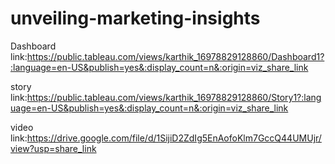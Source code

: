 # unveiling-marketing-insights

Dashboard link:https://public.tableau.com/views/karthik_16978829128860/Dashboard1?:language=en-US&publish=yes&:display_count=n&:origin=viz_share_link  

story link:https://public.tableau.com/views/karthik_16978829128860/Story1?:language=en-US&publish=yes&:display_count=n&:origin=viz_share_link 

video link:https://drive.google.com/file/d/1SijiD2ZdIg5EnAofoKlm7GccQ44UMUjr/view?usp=share_link
